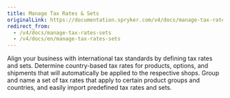 ```yaml
---
title: Manage Tax Rates & Sets
originalLink: https://documentation.spryker.com/v4/docs/manage-tax-rates-sets
redirect_from:
  - /v4/docs/manage-tax-rates-sets
  - /v4/docs/en/manage-tax-rates-sets
---
```


Align your business with international tax standards by defining tax rates and sets. Determine country-based tax rates for products, options, and shipments that will automatically be applied to the respective shops. Group and name a set of tax rates that apply to certain product groups and countries, and easily import predefined tax rates and sets.
